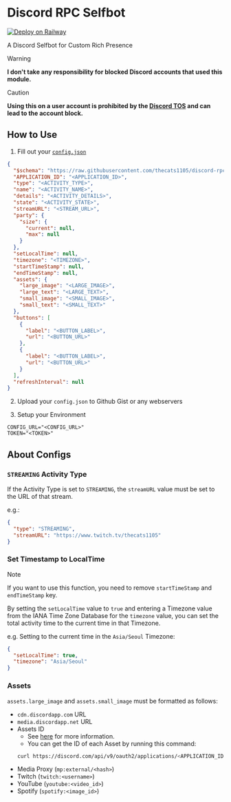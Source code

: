 # Discord RPC Selfbot

[![Deploy on Railway](https://railway.com/button.svg)](https://railway.com/template/jsZQh-?referralCode=DY_B7C)

A Discord Selfbot for Custom Rich Presence

> [!WARNING]
> **I don't take any responsibility for blocked Discord accounts that used this module.**

> [!CAUTION]
> **Using this on a user account is prohibited by the [Discord TOS](https://discord.com/terms) and can lead to the account block.**

## How to Use

1. Fill out your [`config.json`](https://github.com/thecats1105/discord-rpc-selfbot/blob/main/config.json)

```json
{
  "$schema": "https://raw.githubusercontent.com/thecats1105/discord-rpc-selfbot/refs/heads/main/config.schema.json",
  "APPLICATION_ID": "<APPLICATION_ID>",
  "type": "<ACTIVITY_TYPE>",
  "name": "<ACTIVITY_NAME>",
  "details": "<ACTIVITY_DETAILS>",
  "state": "<ACTIVITY_STATE>",
  "streamURL": "<STREAM_URL>",
  "party": {
    "size": {
      "current": null,
      "max": null
    }
  },
  "setLocalTime": null,
  "timezone": "<TIMEZONE>",
  "startTimeStamp": null,
  "endTimeStamp": null,
  "assets": {
    "large_image": "<LARGE_IMAGE>",
    "large_text": "<LARGE_TEXT>",
    "small_image": "<SMALL_IMAGE>",
    "small_text": "<SMALL_TEXT>"
  },
  "buttons": [
    {
      "label": "<BUTTON_LABEL>",
      "url": "<BUTTON_URL>"
    },
    {
      "label": "<BUTTON_LABEL>",
      "url": "<BUTTON_URL>"
    }
  ],
  "refreshInterval": null
}
```

2. Upload your `config.json` to Github Gist or any webservers

3. Setup your Environment

```env
CONFIG_URL="<CONFIG_URL>"
TOKEN="<TOKEN>"
```

## About Configs

### `STREAMING` Activity Type

If the Activity Type is set to `STREAMING`, the `streamURL` value must be set to the URL of that stream.

e.g.:

```json
{
  "type": "STREAMING",
  "streamURL": "https://www.twitch.tv/thecats1105"
}
```

### Set Timestamp to LocalTime

> [!NOTE]
> If you want to use this function, you need to remove `startTimeStamp` and `endTimeStamp` key.

By setting the `setLocalTime` value to `true` and entering a Timezone value from the IANA Time Zone Database for the `timezone` value, you can set the total activity time to the current time in that Timezone.

e.g. Setting to the current time in the `Asia/Seoul` Timezone:

```json
{
  "setLocalTime": true,
  "timezone": "Asia/Seoul"
}
```

### Assets

`assets.large_image` and `assets.small_image` must be formatted as follows:

- `cdn.discordapp.com` URL
- `media.discordapp.net` URL
- Assets ID
  - See [here](https://discordjs-self-v13.netlify.app/#/docs/docs/main/typedef/RichPresenceImage) for more information.
  - You can get the ID of each Asset by running this command:
  ```bash
  curl https://discord.com/api/v9/oauth2/applications/<APPLICATION_ID>/assets
  ```
- Media Proxy (`mp:external/<hash>`)
- Twitch (`twitch:<username>`)
- YouTube (`youtube:<video_id>`)
- Spotify (`spotify:<image_id>`)
